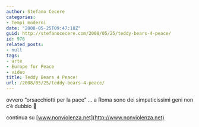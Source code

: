 ```yaml
---
author: Stefano Cecere
categories:
- Tempi moderni
date: "2008-05-25T09:47:18Z"
guid: http://stefanocecere.com/2008/05/25/teddy-bears-4-peace/
id: 976
related_posts:
- null
tags:
- arte
- Europe for Peace
- video
title: Teddy Bears 4 Peace!
url: /2008/05/25/teddy-bears-4-peace/
---
```


ovvero &#8220;orsacchiotti per la pace&#8221; &#8230; a Roma sono dei simpaticissimi geni non c&#8217;è dubbio 🙂
  
continua su [www.nonviolenza.net](http://www.nonviolenza.net)